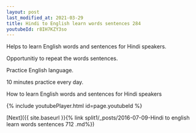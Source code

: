 ```yaml
---
layout: post
last_modified_at: 2021-03-29
title: Hindi to English learn words sentences 284 
youtubeId: r8IH7KZY3so
---
```

 
 
Helps to learn English words and sentences for Hindi speakers.

Opportunitiy to repeat the words sentences. 

Practice English language. 
 
10 minutes practice every day. 
 
How to learn English words and sentences for Hindi speakers 
 
{% include youtubePlayer.html id=page.youtubeId %}
 
 
[Next]({{ site.baseurl }}{% link  split1/_posts/2016-07-09-Hindi to english learn words sentences 712 .md%})
 
